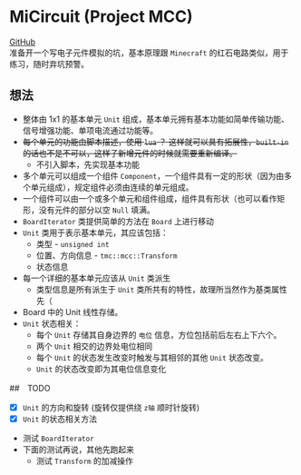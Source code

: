 # MiCircuit (Project MCC)
 [GitHub](https://github.com/tamce/MiCircuit)  
 准备开一个写电子元件模拟的坑，基本原理跟 `Minecraft` 的红石电路类似，用于练习，随时弃坑预警。
 
## 想法
 * 整体由 1x1 的基本单元 `Unit` 组成，基本单元拥有基本功能如简单传输功能、信号增强功能、单项电流通过功能等。
 * ~~每个单元的功能由脚本描述，使用 `lua` ？ 这样就可以具有拓展性，`built-in` 的话也不是不可以，这样子新增元件的时候就需要重新编译。~~
    * 不引入脚本，先实现基本功能
 * 多个单元可以组成一个组件 `Component`，一个组件具有一定的形状（因为由多个单元组成），规定组件必须由连续的单元组成。
 * 一个组件可以由一个或多个单元和组件组成，组件具有形状（也可以看作矩形，没有元件的部分以空 `Null` 填满。
 * `BoardIterator` 类提供简单的方法在 `Board` 上进行移动
 * `Unit` 类用于表示基本单元，其应该包括：
    * 类型 - `unsigned int`
    * 位置、方向信息 - `tmc::mcc::Transform`
    * 状态信息
 * 每一个详细的基本单元应该从 `Unit` 类派生
    * 类型信息是所有派生于 `Unit` 类所共有的特性，故理所当然作为基类属性先（
 * Board 中的 Unit 线性存储。
 * `Unit` 状态相关：
    * 每个 `Unit` 存储其自身边界的 `电位` 信息，方位包括前后左右上下六个。
    * 两个 `Unit` 相交的边界处电位相同
    * 每个 `Unit` 的状态发生改变时触发与其相邻的其他 `Unit` 状态改变。
    * `Unit` 的状态改变即为其电位信息变化

##　TODO
 * [x] `Unit` 的方向和旋转 (旋转仅提供绕 `z轴` 顺时针旋转)
 * [x] `Unit` 的状态相关方法
 * 测试 `BoardIterator`
 * 下面的测试再说，其他先跑起来
    * 测试 `Transform` 的加减操作
